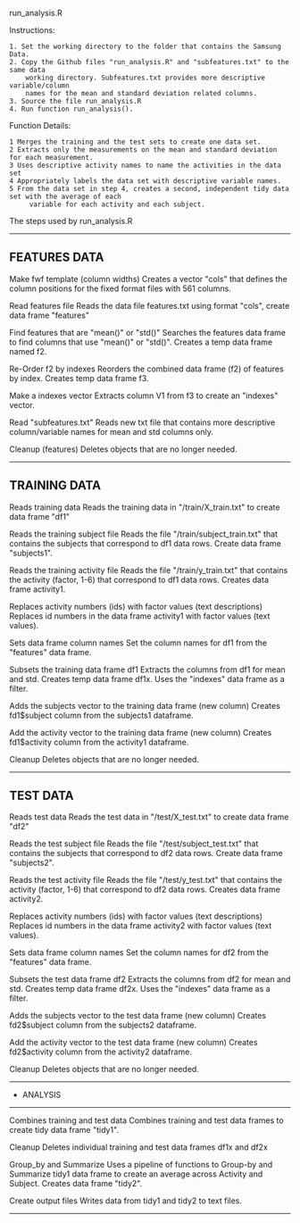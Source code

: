 
run_analysis.R


Instructions:

	1. Set the working directory to the folder that contains the Samsung Data.
	2. Copy the Github files "run_analysis.R" and "subfeatures.txt" to the same data 
		working directory. Subfeatures.txt provides more descriptive variable/column 
		names for the mean and standard deviation related columns.
	3. Source the file run_analysis.R
	4. Run function run_analysis().


Function Details:

	1 Merges the training and the test sets to create one data set.
	2 Extracts only the measurements on the mean and standard deviation for each measurement.
	3 Uses descriptive activity names to name the activities in the data set
	4 Appropriately labels the data set with descriptive variable names. 
	5 From the data set in step 4, creates a second, independent tidy data set with the average of each 
	     variable for each activity and each subject.



The steps used by run_analysis.R
	
-----------------------------------------------------------------
FEATURES DATA
-----------------------------------------------------------------
	
Make fwf template (column widths)
	Creates a vector "cols" that defines the column positions for the fixed 
	format files with 561 columns.

Read features file
	Reads the data file features.txt using format "cols", create data 
	frame "features"
	
Find features that are "mean()" or "std()"
	Searches the features data frame to find columns that use "mean()" or "std()". 
	Creates a temp data frame named f2.
	
Re-Order f2 by indexes 
	Reorders the combined data frame (f2) of features by index. Creates temp data 
	frame f3.

Make a indexes vector
	Extracts column V1 from f3 to create an "indexes" vector.

Read "subfeatures.txt"
	Reads new txt file that contains more descriptive column/variable names
	for mean and std columns only.

Cleanup (features)
	Deletes objects that are no longer needed.

-----------------------------------------------------------------
TRAINING DATA
-----------------------------------------------------------------

Reads training data
	Reads the training data in "/train/X_train.txt" to create data frame "df1"

Reads the training subject file
	Reads the file "/train/subject_train.txt" that contains the subjects that 
	correspond to df1 data rows. Create data frame "subjects1".

Reads the training activity file
	Reads the file "/train/y_train.txt" that contains the activity (factor, 1-6) 
	that correspond to df1 data rows. Creates data frame activity1.

Replaces activity numbers (ids) with factor values (text descriptions)
	Replaces id numbers in the data frame activity1 with factor values 
	(text values).

Sets data frame column names 
	Set the column names for df1 from the "features" data frame.

Subsets the training data frame df1
	Extracts the columns from df1 for mean and std. Creates temp data frame df1x. 
	Uses the "indexes" data frame as a filter.

Adds the subjects vector to the training data frame (new column)
	Creates fd1$subject column from the subjects1 dataframe.
	
Add the activity vector to the training data frame (new column)
	Creates fd1$activity column from the activity1 dataframe.

Cleanup 
	Deletes objects that are no longer needed.

-----------------------------------------------------------------
TEST DATA
-----------------------------------------------------------------

Reads test data
	Reads the test data in "/test/X_test.txt" to create data frame "df2"

Reads the test subject file
	Reads the file "/test/subject_test.txt" that contains the subjects that 
	correspond to df2 data rows. Create data frame "subjects2".

Reads the test activity file
	Reads the file "/test/y_test.txt" that contains the activity (factor, 1-6) 
	that correspond to df2 data rows. Creates data frame activity2.

Replaces activity numbers (ids) with factor values (text descriptions)
	Replaces id numbers in the data frame activity2 with factor values 
	(text values).

Sets data frame column names 
	Set the column names for df2 from the "features" data frame.

Subsets the test data frame df2
	Extracts the columns from df2 for mean and std. Creates temp data frame df2x. 
	Uses the "indexes" data frame as a filter.

Adds the subjects vector to the test data frame (new column)
	Creates fd2$subject column from the subjects2 dataframe.
	
Add the activity vector to the test data frame (new column)
	Creates fd2$activity column from the activity2 dataframe.

Cleanup 
	Deletes objects that are no longer needed.

-----------------------------------------------------------------
- ANALYSIS
-----------------------------------------------------------------

Combines training and test data
	Combines training and test data frames to create tidy data frame "tidy1".

Cleanup
	Deletes individual training and test data frames df1x and df2x

Group_by and Summarize 
	Uses a pipeline of functions to Group-by and Summarize tidy1 data frame to 
	create an average across Activity and Subject. Creates data frame "tidy2".
	
Create output files
	Writes data from tidy1 and tidy2 to text files.

-----------------------------------------------------------------
